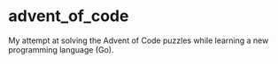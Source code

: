# advent_of_code

My attempt at solving the Advent of Code puzzles while learning a new programming language (Go).
